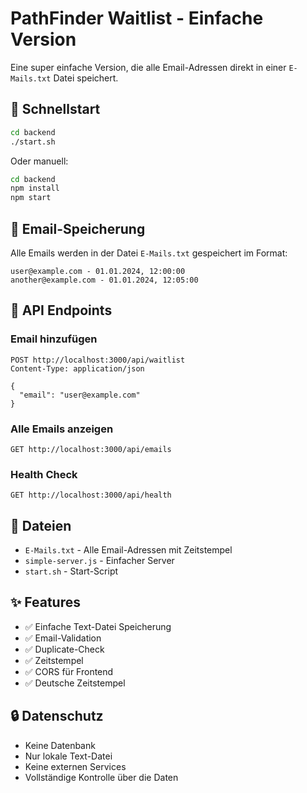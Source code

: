 # PathFinder Waitlist - Einfache Version

Eine super einfache Version, die alle Email-Adressen direkt in einer `E-Mails.txt` Datei speichert.

## 🚀 Schnellstart

```bash
cd backend
./start.sh
```

Oder manuell:
```bash
cd backend
npm install
npm start
```

## 📧 Email-Speicherung

Alle Emails werden in der Datei `E-Mails.txt` gespeichert im Format:
```
user@example.com - 01.01.2024, 12:00:00
another@example.com - 01.01.2024, 12:05:00
```

## 🔧 API Endpoints

### Email hinzufügen
```
POST http://localhost:3000/api/waitlist
Content-Type: application/json

{
  "email": "user@example.com"
}
```

### Alle Emails anzeigen
```
GET http://localhost:3000/api/emails
```

### Health Check
```
GET http://localhost:3000/api/health
```

## 📁 Dateien

- `E-Mails.txt` - Alle Email-Adressen mit Zeitstempel
- `simple-server.js` - Einfacher Server
- `start.sh` - Start-Script

## ✨ Features

- ✅ Einfache Text-Datei Speicherung
- ✅ Email-Validation
- ✅ Duplicate-Check
- ✅ Zeitstempel
- ✅ CORS für Frontend
- ✅ Deutsche Zeitstempel

## 🔒 Datenschutz

- Keine Datenbank
- Nur lokale Text-Datei
- Keine externen Services
- Vollständige Kontrolle über die Daten
